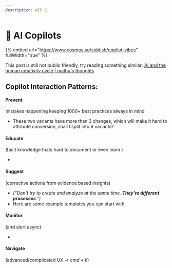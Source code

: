 ```yaml
---
description: WIP 🚧
---
```


# 🌱 AI Copilots

{% embed url="https://www.cosmos.so/siddish/copilot-vibes" fullWidth="true" %}

This post is still not public friendly, try reading something similar: [AI and the human creativity cycle | mathu's thoughts](https://www.mathurah.com/thoughts/ai-creativity-cycle)

## **Copilot Interaction Patterns:**

#### Prevent&#x20;

mistakes happening keeping 1000+ best practices always in mind

* These two variants have more than 3 changes, which will make it hard to attribute conversion, shall I split into 6 variants?

#### Educate

(tacit knowledge thats hard to document or even loom )

*

#### Suggest&#x20;

(corrective actions from evidence based insights)

* _(“Don't try to create and analyze at the same time. **They're different processes**.”)_
* Here are some example templates you can start with

#### Monitor&#x20;

(and alert async)

*

#### Navigate

(advanced/complicated UX -> _cmd + k_)

